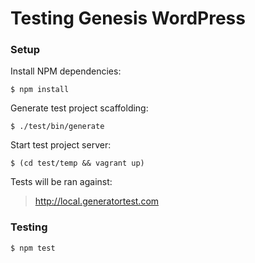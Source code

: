 # Testing Genesis WordPress

### Setup

Install NPM dependencies:

```shell
$ npm install
```

Generate test project scaffolding:

```shell
$ ./test/bin/generate
```

Start test project server:

```shell
$ (cd test/temp && vagrant up)
```

Tests will be ran against:

> http://local.generatortest.com

### Testing

```shell
$ npm test
```
